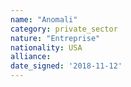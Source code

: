 ```yaml
---
name: "Anomali"
category: private_sector
nature: "Entreprise"
nationality: USA
alliance: 
date_signed: '2018-11-12'
---
```

    
